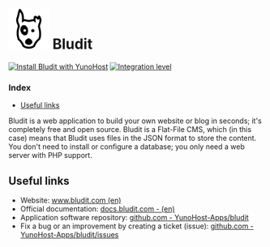 # <img src="/images/bludit_logo.png" width="80px" alt="Bludit's logo"> Bludit

[![Install Bludit with YunoHost](https://install-app.yunohost.org/install-with-yunohost.png)](https://install-app.yunohost.org/?app=bludit) [![Integration level](https://dash.yunohost.org/integration/bludit.svg)](https://dash.yunohost.org/appci/app/bludit)

### Index

- [Useful links](#useful-links)

Bludit is a web application to build your own website or blog in seconds; it's completely free and open source. Bludit is a Flat-File CMS, which (in this case) means that Bludit uses files in the JSON format to store the content. You don't need to install or configure a database; you only need a web server with PHP support.

## Useful links

+ Website: [www.bludit.com (en)](https://www.bludit.com/)
+ Official documentation: [docs.bludit.com - (en)](https://docs.bludit.com/en/)
+ Application software repository: [github.com - YunoHost-Apps/bludit](https://github.com/YunoHost-Apps/bludit_ynh)
+ Fix a bug or an improvement by creating a ticket (issue): [github.com - YunoHost-Apps/bludit/issues](https://github.com/YunoHost-Apps/bludit_ynh/issues)
